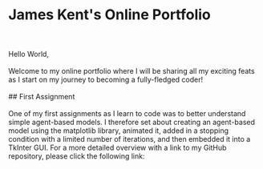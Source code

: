 # James Kent's Online Portfolio
<br>
<br>
Hello World,
<br>
<br>
Welcome to my online portfolio where I will be sharing all my exciting feats as I start on my journey to becoming a fully-fledged coder!
<br>
<br>
## First Assignment
<br>
<br>
One of my first assignments as I learn to code was to better understand simple agent-based models. I therefore set about creating an agent-based model using the matplotlib library, animated it, added in a stopping condition with a limited number of iterations, and then embedded it into a TkInter GUI. For a more detailed overview with a link to my GitHub repository, please click the following link:
<br>
